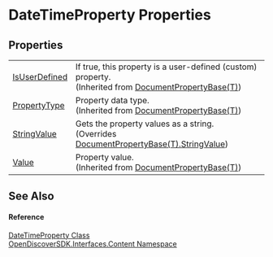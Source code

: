 # DateTimeProperty Properties




## Properties
<table>
<tr>
<td><a href="9062c2b7-11a9-ebd2-aa75-0a460d88412c">IsUserDefined</a></td>
<td>If true, this property is a user-defined (custom) property.<br />(Inherited from <a href="854c97ea-54ea-7894-e767-4da530bd8c60">DocumentPropertyBase(T)</a>)</td></tr>
<tr>
<td><a href="89626347-04cb-95c6-d4af-ca166a0b9840">PropertyType</a></td>
<td>Property data type.<br />(Inherited from <a href="854c97ea-54ea-7894-e767-4da530bd8c60">DocumentPropertyBase(T)</a>)</td></tr>
<tr>
<td><a href="92beab3f-d91c-d241-3fc2-348dc0887ff7">StringValue</a></td>
<td>Gets the property values as a string.<br />(Overrides <a href="a96111e4-e0c1-b027-0d02-b4a9f23c4e71">DocumentPropertyBase(T).StringValue</a>)</td></tr>
<tr>
<td><a href="762ba9a0-7e08-fe96-f4c6-5d67d8d833e5">Value</a></td>
<td>Property value.<br />(Inherited from <a href="854c97ea-54ea-7894-e767-4da530bd8c60">DocumentPropertyBase(T)</a>)</td></tr>
</table>

## See Also


#### Reference
<a href="4e73a29d-ed20-c931-cc45-8d14f8069c0a">DateTimeProperty Class</a>  
<a href="79f11d04-c275-b915-db5b-ab2227989555">OpenDiscoverSDK.Interfaces.Content Namespace</a>  
